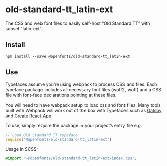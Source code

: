 
# old-standard-tt_latin-ext

The CSS and web font files to easily self-host “Old Standard TT” with subset "latin-ext".

## Install

`npm install --save @openfonts/old-standard-tt_latin-ext`

## Use

Typefaces assume you’re using webpack to process CSS and files. Each typeface
package includes all necessary font files (woff2, woff) and a CSS file with
font-face declarations pointing at these files.

You will need to have webpack setup to load css and font files. Many tools built
with Webpack will work out of the box with Typefaces such as [Gatsby](https://github.com/gatsbyjs/gatsby)
and [Create React App](https://github.com/facebookincubator/create-react-app).

To use, simply require the package in your project’s entry file e.g.

```javascript
// Load Old Standard TT typeface
require('@openfonts/old-standard-tt_latin-ext')
```

Usage in SCSS:
```scss
@import "~@openfonts/old-standard-tt_latin-ext/index.css";
```
